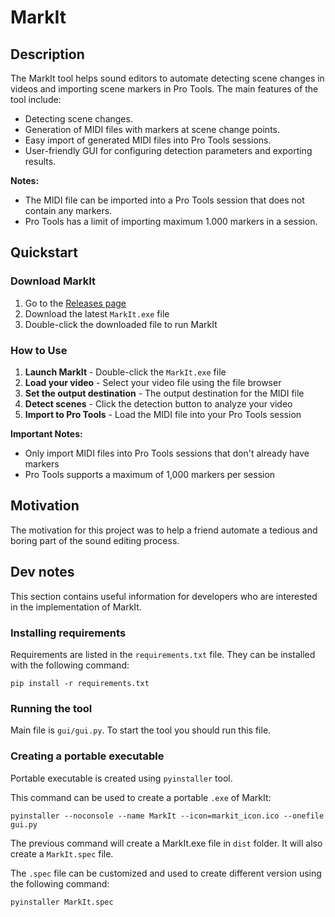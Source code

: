 # MarkIt

## Description

The MarkIt tool helps sound editors to automate detecting scene changes in videos and importing scene markers in Pro Tools.
The main features of the tool include:
- Detecting scene changes.
- Generation of MIDI files with markers at scene change points.
- Easy import of generated MIDI files into Pro Tools sessions.
- User-friendly GUI for configuring detection parameters and exporting results.

**Notes:**
- The MIDI file can be imported into a Pro Tools session that does not contain any markers.
- Pro Tools has a limit of importing maximum 1.000 markers in a session.

## Quickstart

### Download MarkIt

1. Go to the [Releases page](../../releases)
2. Download the latest `MarkIt.exe` file
3. Double-click the downloaded file to run MarkIt

### How to Use

1. **Launch MarkIt** - Double-click the `MarkIt.exe` file
2. **Load your video** - Select your video file using the file browser
3. **Set the output destination** - The output destination for the MIDI file
4. **Detect scenes** - Click the detection button to analyze your video
5. **Import to Pro Tools** - Load the MIDI file into your Pro Tools session

**Important Notes:**
- Only import MIDI files into Pro Tools sessions that don't already have markers
- Pro Tools supports a maximum of 1,000 markers per session

## Motivation

The motivation for this project was to help a friend automate a tedious and boring part of the sound editing process.

## Dev notes

This section contains useful information for developers who are interested in the implementation of MarkIt.

### Installing requirements

Requirements are listed in the `requirements.txt` file.
They can be installed with the following command:

```
pip install -r requirements.txt
```

### Running the tool

Main file is `gui/gui.py`.
To start the tool you should run this file.

### Creating a portable executable

Portable executable is created using `pyinstaller` tool.

This command can be used to create a portable `.exe` of MarkIt:

```
pyinstaller --noconsole --name MarkIt --icon=markit_icon.ico --onefile gui.py
```

The previous command will create a MarkIt.exe file in `dist` folder.
It will also create a `MarkIt.spec` file.

The `.spec` file can be customized and used to create different version using the following command:

```
pyinstaller MarkIt.spec
```